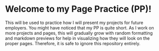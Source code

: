 
# Welcome to my Page Practice (PP)! 

This will be used to practice how I will present my projects for future employers. You might have noticed that my PP is quite short. As I work on more projects and pages, this will gradually grow with random formatting and markdown previews for help in visualizing how they will look on the proper pages. Therefore, it is safe to ignore this repository entirely.


